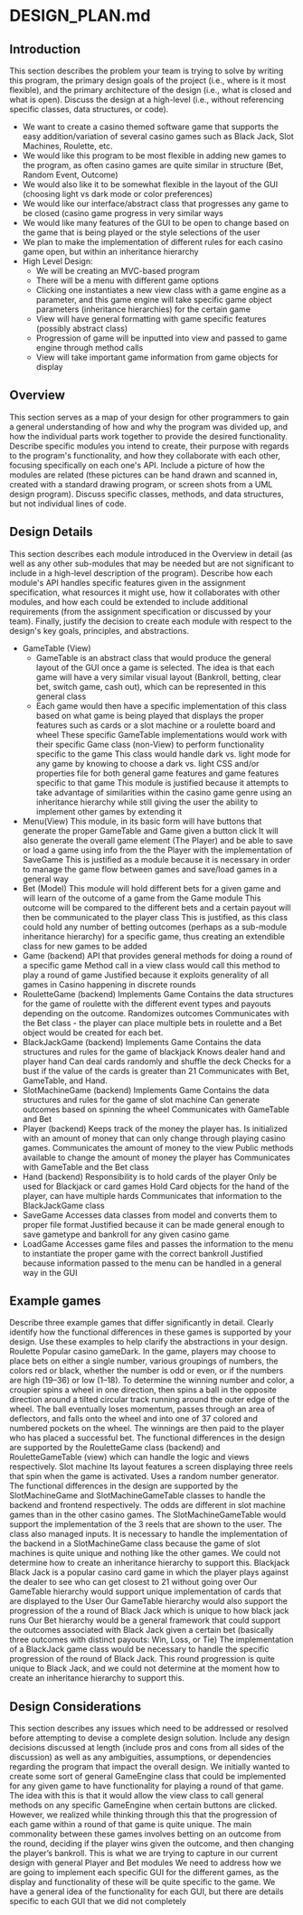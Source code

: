 # DESIGN_PLAN.md


## Introduction
This section describes the problem your team is trying to solve by writing this program, the primary design goals of the project 
(i.e., where is it most flexible), and the primary architecture of the design (i.e., what is closed and what is open). 
Discuss the design at a high-level (i.e., without referencing specific classes, data structures, or code).
* We want to create a casino themed software game that supports the easy addition/variation of several casino games such as Black Jack, Slot Machines, Roulette, etc.  
* We would like this program to be most flexible in adding new games to the program, as often casino games are quite similar in structure (Bet, Random Event, Outcome)  
* We would also like it to be somewhat flexible in the layout of the GUI (choosing light vs dark mode or color preferences)  
* We would like our interface/abstract class that progresses any game to be closed (casino game progress in very similar ways  
* We would like many features of the GUI to be open to change based on the game that is being played or the style selections of the user  
* We plan to make the implementation of different rules for each casino game open, but within an inheritance hierarchy  
* High Level Design:
  * We will be creating an MVC-based program
  * There will be a menu with different game options
  * Clicking one instantiates a new view class with a game engine as a parameter, and this game engine will take specific game object parameters  (inheritance hierarchies) for the certain game
  * View will have general formatting with game specific features (possibly abstract class)
  * Progression of game will be inputted into view and passed to game engine through method calls
  * View will take important game information from game objects for display


## Overview  
This section serves as a map of your design for other programmers to gain a general 
understanding of how and why the program was divided up, and how the individual 
parts work together to provide the desired functionality. Describe specific modules 
you intend to create, their purpose with regards to the program's functionality, and 
how they collaborate with each other, focusing specifically on each one's API. 
Include a picture of how the modules are related (these pictures can be hand drawn and 
scanned in, created with a standard drawing program, or screen shots from a UML 
design program). Discuss specific classes, methods, and data structures, but 
not individual lines of code.




## Design Details  
This section describes each module introduced in the Overview in detail (as well as any other sub-modules that may be needed but are not significant to include in a high-level description of the program). Describe how each module's API handles specific features given in the assignment specification, what resources it might use, how it collaborates with other modules, and how each could be extended to include additional requirements (from the assignment specification or discussed by your team). Finally, justify the decision to create each module with respect to the design's key goals, principles, and abstractions.  
* GameTable (View) 
  * GameTable is an abstract class that would produce the general layout of the GUI once a game is selected. The idea is that each game will have a very similar visual layout (Bankroll, betting, clear bet, switch game, cash out), which can be represented in this general class
  * Each game would then have a specific implementation of this class based on what game is being played that displays the proper features such as cards or a slot machine or a roulette board and wheel
These specific GameTable implementations would work with their specific Game class (non-View) to perform functionality specific to the game
This class would handle dark vs. light mode for any game by knowing to choose a dark vs. light CSS and/or properties file for both general game features and game features specific to that game
This module is justified because it attempts to take advantage of similarities within the casino game genre using an inheritance hierarchy while still giving the user the ability to implement other games by extending it
* Menu(View)
This module, in its basic form will have buttons that generate the proper GameTable and Game given a button click
It will also generate the overall game element (The Player) and be able to save or load a game using info from the the Player with the implementation of SaveGame
This is justified as a module because it is necessary in order to manage the game flow between games and save/load games in a general way
* Bet (Model)
This module will hold different bets for a given game and will learn of the outcome of a game from the Game module
This outcome will be compared to the different bets and a certain payout will then be communicated to the player class
This is justified, as this class could hold any number of betting outcomes (perhaps as a sub-module inheritance hierarchy) for a specific game, thus creating an extendible class for new games to be added
* Game (backend)
API that provides general methods for doing a round of a specific game
Method call in a view class would call this method to play a round of game
Justified because it exploits generality of all games in Casino happening in discrete rounds
* RouletteGame (backend)
Implements Game
Contains the data structures for the game of roulette with the different event types and payouts depending on the outcome.
Randomizes outcomes
Communicates with the Bet class - the player can place multiple bets in roulette and a Bet object would be created for each bet.
* BlackJackGame (backend)
Implements Game
Contains the data structures and rules for the game of blackjack
Knows dealer hand and player hand
Can deal cards randomly and shuffle the deck
Checks for a bust if the value of the  cards is greater than 21
Communicates with Bet, GameTable, and Hand.
* SlotMachineGame (backend)
Implements Game
Contains the data structures and rules for the game of slot machine
Can generate outcomes based on spinning the wheel
Communicates with GameTable and Bet
* Player (backend)
Keeps track of the money the player has. Is initialized with an amount of money that can only change through playing casino games.
Communicates the amount of money to the view 
Public methods available to change the amount of money the player has
Communicates with GameTable and the Bet class
* Hand (backend)
Responsibility is to hold cards of the player
Only be used for Blackjack or card games
Hold Card objects for the hand of the player, can have multiple hards
Communicates that information to the BlackJackGame class
* SaveGame
Accesses data classes from model and converts them to proper file format
Justified because it can be made general enough to save gametype and bankroll for any given casino game
* LoadGame
Accesses game files and passes the information to the menu to instantiate the proper game with the correct bankroll
Justified because information passed to the menu can be handled in a general way in the GUI

## Example games  

Describe three example games that differ significantly in detail. Clearly identify how the functional differences in these games is supported by your design. Use these examples to help clarify the abstractions in your design.
Roulette
Popular casino gameDark. In the game, players may choose to place bets on either a single number, various groupings of numbers, the colors red or black, whether the number is odd or even, or if the numbers are high (19–36) or low (1–18). To determine the winning number and color, a croupier spins a wheel in one direction, then spins a ball in the opposite direction around a tilted circular track running around the outer edge of the wheel. The ball eventually loses momentum, passes through an area of deflectors, and falls onto the wheel and into one of 37 colored and numbered pockets on the wheel. The winnings are then paid to the player who has placed a successful bet.
The functional differences in the design are supported by the RouletteGame class (backend) and RouletteGameTable (view) which can handle the logic and views respectively.
Slot machine
Its layout features a screen displaying three reels that spin when the game is activated. Uses a random number generator.
The functional differences in the design are supported by the SlotMachineGame and SlotMachineGameTable classes to handle the backend and frontend respectively. The odds are different in slot machine games than in the other casino games. The SlotMachineGameTable would support the implementation of the 3 reels that are shown to the user. The class also managed inputs.
It is necessary to handle the implementation of the backend in a SlotMachineGame class because the game of slot machines is quite unique and nothing like the other games. We could not determine how to create an inheritance hierarchy to support this.
Blackjack
Black Jack is a popular casino card game in which the player plays against the dealer to see who can get closest to 21 without going over
Our GameTable hierarchy would support unique implementation of cards that are displayed to the User
Our GameTable hierarchy would also support the progression of the a round of Black Jack which is unique to how black jack runs
Our Bet hierarchy would be a general framework that could support the outcomes associated with Black Jack given a certain bet (basically three outcomes with distinct payouts: Win, Loss, or Tie)
The implementation of a BlackJack game class would be necessary to handle the specific progression of the round of Black Jack. This round progression is quite unique to Black Jack, and we could not determine at the moment how to create an inheritance hierarchy to support this.

## Design Considerations
This section describes any issues which need to be addressed or resolved before attempting to devise a complete design solution. Include any design decisions discussed at length (include pros and cons from all sides of the discussion) as well as any ambiguities, assumptions, or dependencies regarding the program that impact the overall design.
We initially wanted to create some sort of general GameEngine class that could be implemented for any given game to have functionality for playing a round of that game. The idea with this is that it would allow the view class to call general methods on any specific GameEngine when certain buttons are clicked. However, we realized while thinking through this that the progression of each game within a round of that game is quite unique. The main commonality between these games involves betting on an outcome from the round, deciding if the player wins given the outcome, and then changing the player’s bankroll. This is what we are trying to capture in our current design with general Player and Bet modules
We need to address how we are going to implement each specific GUI for the different games, as the display and functionality of these will be quite specific to the game. We have a general idea of the functionality for each GUI, but there are details specific to each GUI that we did not completely
